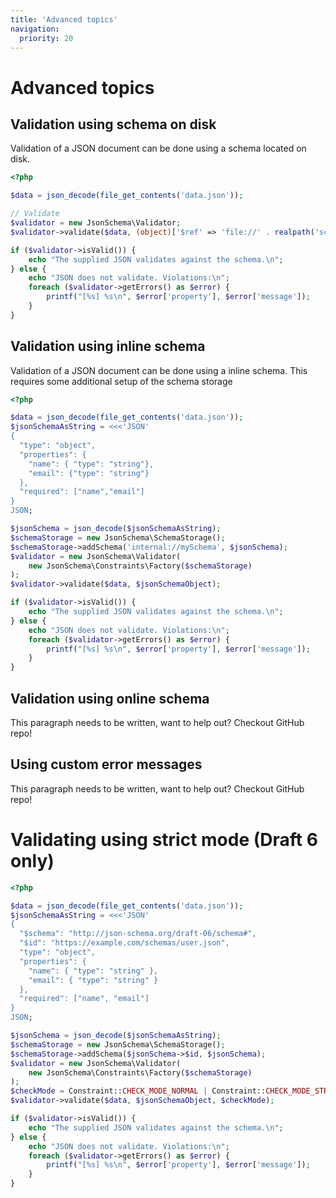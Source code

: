 ```yaml
---
title: 'Advanced topics'
navigation:
  priority: 20
---
```


# Advanced topics

## Validation using schema on disk
Validation of a JSON document can be done using a schema located on disk.

```php
<?php

$data = json_decode(file_get_contents('data.json'));

// Validate
$validator = new JsonSchema\Validator;
$validator->validate($data, (object)['$ref' => 'file://' . realpath('schema.json')]);

if ($validator->isValid()) {
    echo "The supplied JSON validates against the schema.\n";
} else {
    echo "JSON does not validate. Violations:\n";
    foreach ($validator->getErrors() as $error) {
        printf("[%s] %s\n", $error['property'], $error['message']);
    }
}
```

## Validation using inline schema
Validation of a JSON document can be done using a inline schema. This requires some additional setup of the schema storage
```php
<?php

$data = json_decode(file_get_contents('data.json'));
$jsonSchemaAsString = <<<'JSON'
{
  "type": "object",
  "properties": {
    "name": { "type": "string"},
    "email": {"type": "string"}
  },
  "required": ["name","email"]
}
JSON;

$jsonSchema = json_decode($jsonSchemaAsString);
$schemaStorage = new JsonSchema\SchemaStorage();
$schemaStorage->addSchema('internal://mySchema', $jsonSchema);
$validator = new JsonSchema\Validator(
    new JsonSchema\Constraints\Factory($schemaStorage)
);
$validator->validate($data, $jsonSchemaObject);

if ($validator->isValid()) {
    echo "The supplied JSON validates against the schema.\n";
} else {
    echo "JSON does not validate. Violations:\n";
    foreach ($validator->getErrors() as $error) {
        printf("[%s] %s\n", $error['property'], $error['message']);
    }
}
```

## Validation using online schema
This paragraph needs to be written, want to help out? Checkout GitHub repo!

## Using custom error messages
This paragraph needs to be written, want to help out? Checkout GitHub repo!

# Validating using strict mode (Draft 6 only)
```php
<?php

$data = json_decode(file_get_contents('data.json'));
$jsonSchemaAsString = <<<'JSON'
{
  "$schema": "http://json-schema.org/draft-06/schema#",
  "$id": "https://example.com/schemas/user.json",
  "type": "object",
  "properties": {
    "name": { "type": "string" },
    "email": { "type": "string" }
  },
  "required": ["name", "email"]
}
JSON;

$jsonSchema = json_decode($jsonSchemaAsString);
$schemaStorage = new JsonSchema\SchemaStorage();
$schemaStorage->addSchema($jsonSchema->$id, $jsonSchema);
$validator = new JsonSchema\Validator(
    new JsonSchema\Constraints\Factory($schemaStorage)
);
$checkMode = Constraint::CHECK_MODE_NORMAL | Constraint::CHECK_MODE_STRICT;
$validator->validate($data, $jsonSchemaObject, $checkMode);

if ($validator->isValid()) {
    echo "The supplied JSON validates against the schema.\n";
} else {
    echo "JSON does not validate. Violations:\n";
    foreach ($validator->getErrors() as $error) {
        printf("[%s] %s\n", $error['property'], $error['message']);
    }
}
```